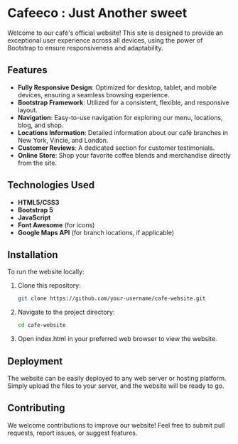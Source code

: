 # Cafeeco : Just Another sweet

Welcome to our café's official website! This site is designed to provide an exceptional user experience across all devices, using the power of Bootstrap to ensure responsiveness and adaptability.

## Features

- **Fully Responsive Design**: Optimized for desktop, tablet, and mobile devices, ensuring a seamless browsing experience.
- **Bootstrap Framework**: Utilized for a consistent, flexible, and responsive layout.
- **Navigation**: Easy-to-use navigation for exploring our menu, locations, blog, and shop.
- **Locations Information**: Detailed information about our café branches in New York, Vincie, and London.
- **Customer Reviews**: A dedicated section for customer testimonials.
- **Online Store**: Shop your favorite coffee blends and merchandise directly from the site.

## Technologies Used

- **HTML5/CSS3**
- **Bootstrap 5**
- **JavaScript**
- **Font Awesome** (for icons)
- **Google Maps API** (for branch locations, if applicable)

## Installation

To run the website locally:

1. Clone this repository:
   ```bash
   git clone https://github.com/your-username/cafe-website.git

2. Navigate to the project directory:
    ```bash
   cd cafe-website
    
3. Open index.html in your preferred web browser to view the website.

## Deployment

The website can be easily deployed to any web server or hosting platform.
Simply upload the files to your server, and the website will be ready to go.

## Contributing
We welcome contributions to improve our website! Feel free to submit pull requests, report issues, or suggest features.
